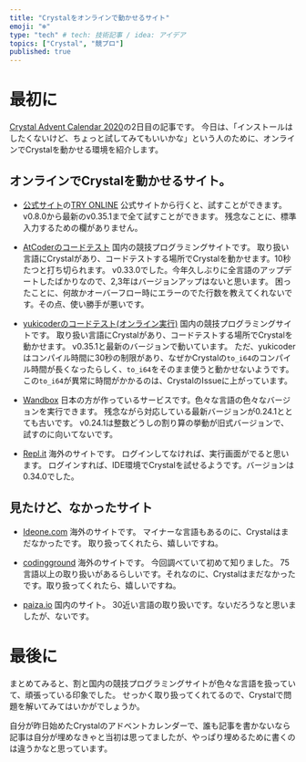 ```yaml
---
title: "Crystalをオンラインで動かせるサイト"
emoji: "❄️"
type: "tech" # tech: 技術記事 / idea: アイデア
topics: ["Crystal", "競プロ"]
published: true
---
```


# 最初に

[Crystal Advent Calendar 2020](https://qiita.com/advent-calendar/2020/crystal)の2日目の記事です。
今日は、「インストールはしたくないけど、ちょっと試してみてもいいかな」という人のために、オンラインでCrystalを動かせる環境を紹介します。

## オンラインでCrystalを動かせるサイト。

- [公式サイト](https://ja.crystal-lang.org/)の[TRY ONLINE](https://play.crystal-lang.org/#/cr)
  公式サイトから行くと、試すことができます。
  v0.8.0から最新のv0.35.1まで全て試すことができます。
  残念なことに、標準入力するための欄がありません。

- [AtCoderのコードテスト](https://atcoder.jp/contests/abs/custom_test)
  国内の競技プログラミングサイトです。
  取り扱い言語にCrystalがあり、コードテストする場所でCrystalを動かせます。10秒たつと打ち切られます。
  v0.33.0でした。今年久しぶりに全言語のアップデートしたばかりなので、2,3年はバージョンアップはないと思います。
  困ったことに、何故かオーバーフロー時にエラーのでた行数を教えてくれないです。その点、使い勝手が悪いです。

- [yukicoderのコードテスト(オンライン実行)](https://yukicoder.me/run)
  国内の競技プログラミングサイトです。
  取り扱い言語にCrystalがあり、コードテストする場所でCrystalを動かせます。
  v0.35.1と最新のバージョンで動いています。
  ただ、yukicoderはコンパイル時間に30秒の制限があり、なぜかCrystalの`to_i64`のコンパイル時間が長くなったらしく、`to_i64`をそのまま使うと動かせないようです。この`to_i64`が異常に時間がかかるのは、CrystalのIssueに上がっています。

- [Wandbox](https://wandbox.org/)
  日本の方が作っているサービスです。色々な言語の色々なバージョンを実行できます。
  残念ながら対応している最新バージョンが0.24.1ととても古いです。
  v0.24.1は整数どうしの割り算の挙動が旧式バージョンで、試すのに向いてないです。

- [Repl\.it](https://repl.it/languages/crystal)
  海外のサイトです。
  ログインしてなければ、実行画面がでると思います。
  ログインすれば、IDE環境でCrystalを試せるようです。バージョンは0.34.0でした。

## 見たけど、なかったサイト

- [Ideone\.com](https://ideone.com/)
  海外のサイトです。
  マイナーな言語もあるのに、Crystalはまだなかったです。
  取り扱ってくれたら、嬉しいですね。

- [codingground](https://www.tutorialspoint.com/codingground.htm)
  海外のサイトです。
  今回調べていて初めて知りました。
  75言語以上の取り扱いがあるらしいです。それなのに、Crystalはまだなかったです。取り扱ってくれたら、嬉しいですね。

- [paiza.io](https://paiza.io/)
  国内のサイト。
  30近い言語の取り扱いです。ないだろうなと思いましたが、ないです。

# 最後に

まとめてみると、割と国内の競技プログラミングサイトが色々な言語を扱っていて、頑張っている印象でした。
せっかく取り扱ってくれてるので、Crystalで問題を解いてみてはいかがでしょうか。

自分が昨日始めたCrystalのアドベントカレンダーで、誰も記事を書かないなら記事は自分が埋めなきゃと当初は思ってましたが、やっぱり埋めるために書くのは違うかなと思っています。
